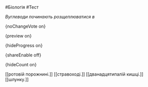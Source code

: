 #Біологія #Тест

*Вуглеводи починають розщеплюватися в*

{noChangeVote on}

{preview on}

{hideProgress on}

{shareEnable off}

{hideCount on}

[[ротовій порожнині.]]
[[стравоході.]]
[[дванадцятипалій кишці.]]
[[шлунку.]]
